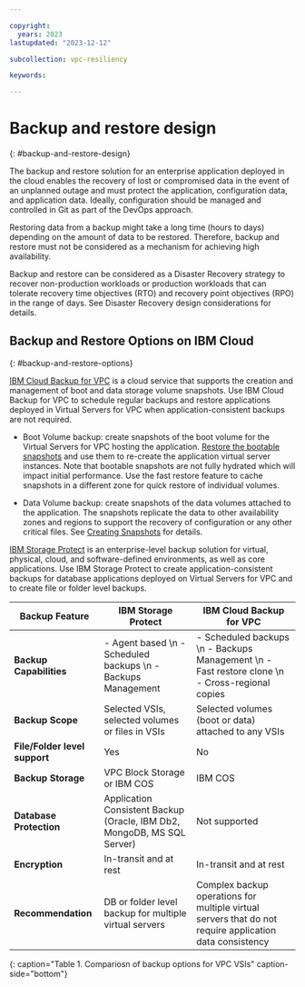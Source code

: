 ```yaml
---

copyright:
  years: 2023
lastupdated: "2023-12-12"

subcollection: vpc-resiliency

keywords:

---
```


# Backup and restore design
{: #backup-and-restore-design}

The backup and restore solution for an enterprise application deployed in the cloud enables the recovery of lost or compromised data in the event of an unplanned outage and must protect the application, configuration data, and application data. Ideally, configuration should be managed and controlled in Git as part of the DevOps approach.

Restoring data from a backup might take a long time (hours to days) depending on the amount of data to be restored. Therefore, backup and restore must not be considered as a mechanism for achieving high availability.

Backup and restore can be considered as a Disaster Recovery strategy to recover non-production workloads or production workloads that can tolerate recovery time objectives (RTO) and recovery point objectives (RPO) in the range of days. See Disaster Recovery design considerations for details.

## Backup and Restore Options on IBM Cloud
{: #backup-and-restore-options}

[IBM Cloud Backup for VPC](https://cloud.ibm.com/docs/vpc?topic=vpc-backup-service-about&interface=ui) is a cloud service that supports the creation and management of boot and data storage volume snapshots. Use IBM Cloud Backup for VPC to schedule regular backups and restore applications deployed in Virtual Servers for VPC when application-consistent backups are not required.

-   Boot Volume backup: create snapshots of the boot volume for the Virtual Servers for VPC hosting the application. [Restore the bootable snapshots](https://cloud.ibm.com/docs/vpc?topic=vpc-baas-vpc-restore&interface=ui#baas-restore-concept-boot) and use them to re-create the application virtual server instances. Note that bootable snapshots are not fully hydrated which will impact initial performance. Use the fast restore feature to cache snapshots in a different zone for quick restore of individual volumes.

-   Data Volume backup: create snapshots of the data volumes attached to the application. The snapshots replicate the data to other availability zones and regions to support the recovery of configuration or any other critical files. See [Creating Snapshots](https://cloud.ibm.com/docs/vpc?topic=vpc-snapshots-vpc-create&interface=ui) for details.

[IBM Storage Protect](https://cloud.ibm.com/catalog/content/SPonIBMCloud-20c54034-d319-48c0-beb6-0b4adc54265c-global) is an enterprise-level backup solution for virtual, physical, cloud, and software-defined environments, as well as core applications. Use IBM Storage Protect to create application-consistent backups for database applications deployed on Virtual Servers for VPC and to create file or folder level backups.

| **Backup Feature**            | **IBM Storage Protect**                                                 | **IBM Cloud Backup for VPC**                                                                 |
|-------------------------------|-------------------------------------------------------------------------|----------------------------------------------------------------------------------------------|
| **Backup Capabilities**       | - Agent based \n - Scheduled backups \n - Backups Management                        | - Scheduled backups \n - Backups Management \n - Fast restore clone \n - Cross-regional copies                |
| **Backup Scope**              | Selected VSIs, selected volumes or files in VSIs                        | Selected volumes (boot or data) attached to any VSIs                                         |
| **File/Folder level support** | Yes                                                                     | No                                                                                           |
| **Backup Storage**            | VPC Block Storage or IBM COS                                            | IBM COS                                                                                      |
| **Database Protection**       | Application Consistent Backup (Oracle, IBM Db2, MongoDB, MS SQL Server) | Not supported                                                                                |
| **Encryption**                | In-transit and at rest                                                  | In-transit and at rest                                                                       |
| **Recommendation**            | DB or folder level backup for multiple virtual servers                             | Complex backup operations for multiple virtual servers that do not require application data consistency |
{: caption="Table 1. Compariosn of backup options for VPC VSIs" caption-side="bottom"}
